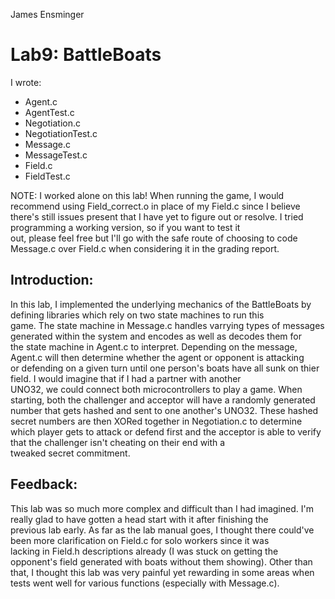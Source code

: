 James Ensminger

# Lab9: BattleBoats

I wrote: <br />
- Agent.c <br />
- AgentTest.c <br />
- Negotiation.c <br />
- NegotiationTest.c <br />
- Message.c <br />
- MessageTest.c <br />
- Field.c <br />
- FieldTest.c

NOTE: I worked alone on this lab! When running the game, I would recommend using Field_correct.o in place of my Field.c since I believe <br />
there's still issues present that I have yet to figure out or resolve. I tried programming a working version, so if you want to test it <br />
out, please feel free but I'll go with the safe route of choosing to code Message.c over Field.c when considering it in the grading report.

## Introduction: <br />
In this lab, I implemented the underlying mechanics of the BattleBoats by defining libraries which rely on two state machines to run this <br />
game. The state machine in Message.c handles varrying types of messages generated within the system and encodes as well as decodes them for <br />
the state machine in Agent.c to interpret. Depending on the message, Agent.c will then determine whether the agent or opponent is attacking <br />
or defending on a given turn until one person's boats have all sunk on thier field. I would imagine that if I had a partner with another <br />
UNO32, we could connect both microcontrollers to play a game. When starting, both the challenger and acceptor will have a randomly generated <br />
number that gets hashed and sent to one another's UNO32. These hashed secret numbers are then XORed together in Negotiation.c to determine <br />
which player gets to attack or defend first and the acceptor is able to verify that the challenger isn't cheating on their end with a <br />
tweaked secret commitment.

## Feedback: <br />
This lab was so much more complex and difficult than I had imagined. I'm really glad to have gotten a head start with it after finishing the <br />
previous lab early. As far as the lab manual goes, I thought there could've been more clarification on Field.c for solo workers since it was <br />
lacking in Field.h descriptions already (I was stuck on getting the opponent's field generated with boats without them showing). Other than <br />
that, I thought this lab was very painful yet rewarding in some areas when tests went well for various functions (especially with Message.c).